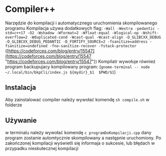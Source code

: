 # Compiler++
Narzędzie do kompilacji i automatycznego uruchomienia skompilowanego programu
Kompilacja używa dodatkowych flag:
``-Wall -Wextra -pedantic -std=c++17 -O2 -Wshadow -Wformat=2 -Wfloat-equal -Wlogical-op -Wshift-overflow=2 -Wduplicated-cond -Wcast-qual -Wcast-align -D_GLIBCXX_DEBUG -D_GLIBCXX_DEBUG_PEDANTIC -D_FORTIFY_SOURCE=2 -fsanitize=address -fsanitize=undefined -fno-sanitize-recover -fstack-protector`` ([https://codeforces.com/blog/entry/15547](https://codeforces.com/blog/entry/15547 "https://codeforces.com/blog/entry/15547"))
Kompilatr wywołuje również program backupujacy kompilowany program:
 (``gnome-terminal -- node ~/.local/bin/bkpCli/index.js ${mydir}_$1  $PWD/$1``)
## Instalacja 
Aby zainstalować compiler należy wywołać komendę
``sh compile.sh``
w folderze 
## Używanie
w terminalu należy wywołać komendę 
``c programDoKompilacji.cpp``
dany program zostanie automtycznie skompilowany a następnie uruchomiony. Po zakończonej kompilacji wyświetli się informaja o sukcesie, lub błędach w przypadku nieskutecznej kompilacji

